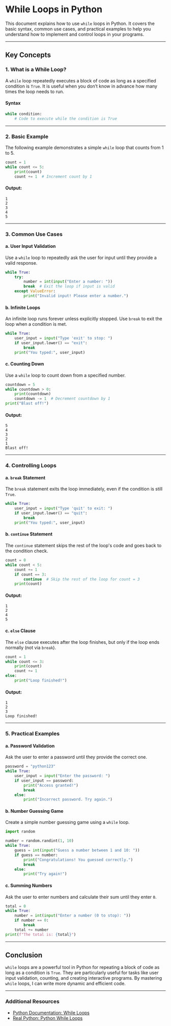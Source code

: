 # While Loops in Python

This document explains how to use `while` loops in Python. It covers the basic syntax, common use cases, and practical examples to help you understand how to implement and control loops in your programs.

---

## Key Concepts

### 1. **What is a While Loop?**
A `while` loop repeatedly executes a block of code as long as a specified condition is `True`. It is useful when you don’t know in advance how many times the loop needs to run.

#### Syntax
```python
while condition:
    # Code to execute while the condition is True
```

---

### 2. **Basic Example**
The following example demonstrates a simple `while` loop that counts from 1 to 5.

```python
count = 1
while count <= 5:
    print(count)
    count += 1  # Increment count by 1
```

#### Output:
```
1
2
3
4
5
```

---

### 3. **Common Use Cases**

#### **a. User Input Validation**
Use a `while` loop to repeatedly ask the user for input until they provide a valid response.

```python
while True:
    try:
        number = int(input("Enter a number: "))
        break  # Exit the loop if input is valid
    except ValueError:
        print("Invalid input! Please enter a number.")
```

#### **b. Infinite Loops**
An infinite loop runs forever unless explicitly stopped. Use `break` to exit the loop when a condition is met.

```python
while True:
    user_input = input("Type 'exit' to stop: ")
    if user_input.lower() == "exit":
        break
    print("You typed:", user_input)
```

#### **c. Counting Down**
Use a `while` loop to count down from a specified number.

```python
countdown = 5
while countdown > 0:
    print(countdown)
    countdown -= 1  # Decrement countdown by 1
print("Blast off!")
```

#### Output:
```
5
4
3
2
1
Blast off!
```

---

### 4. **Controlling Loops**

#### **a. `break` Statement**
The `break` statement exits the loop immediately, even if the condition is still `True`.

```python
while True:
    user_input = input("Type 'quit' to exit: ")
    if user_input.lower() == "quit":
        break
    print("You typed:", user_input)
```

#### **b. `continue` Statement**
The `continue` statement skips the rest of the loop's code and goes back to the condition check.

```python
count = 0
while count < 5:
    count += 1
    if count == 3:
        continue  # Skip the rest of the loop for count = 3
    print(count)
```

#### Output:
```
1
2
4
5
```

#### **c. `else` Clause**
The `else` clause executes after the loop finishes, but only if the loop ends normally (not via `break`).

```python
count = 1
while count <= 3:
    print(count)
    count += 1
else:
    print("Loop finished!")
```

#### Output:
```
1
2
3
Loop finished!
```

---

### 5. **Practical Examples**

#### **a. Password Validation**
Ask the user to enter a password until they provide the correct one.

```python
password = "python123"
while True:
    user_input = input("Enter the password: ")
    if user_input == password:
        print("Access granted!")
        break
    else:
        print("Incorrect password. Try again.")
```

#### **b. Number Guessing Game**
Create a simple number guessing game using a `while` loop.

```python
import random

number = random.randint(1, 10)
while True:
    guess = int(input("Guess a number between 1 and 10: "))
    if guess == number:
        print("Congratulations! You guessed correctly.")
        break
    else:
        print("Try again!")
```

#### **c. Summing Numbers**
Ask the user to enter numbers and calculate their sum until they enter `0`.

```python
total = 0
while True:
    number = int(input("Enter a number (0 to stop): "))
    if number == 0:
        break
    total += number
print(f"The total is: {total}")
```

---

## Conclusion
`while` loops are a powerful tool in Python for repeating a block of code as long as a condition is `True`. They are particularly useful for tasks like user input validation, counting, and creating interactive programs. By mastering `while` loops, I can write more dynamic and efficient code.

---

### Additional Resources
- [Python Documentation: While Loops](https://docs.python.org/3/reference/compound_stmts.html#the-while-statement)
- [Real Python: Python While Loops](https://realpython.com/python-while-loop/)

